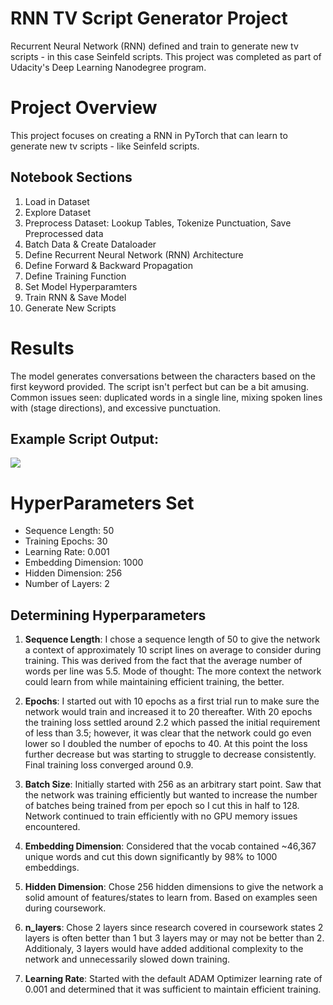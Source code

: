 # RNN TV Script Generator Project

Recurrent Neural Network (RNN) defined and train to generate new tv scripts - in this case Seinfeld scripts. This project was completed as part of Udacity's Deep Learning Nanodegree program.

# Project Overview
This project focuses on creating a RNN in PyTorch that can learn to generate new tv scripts - like Seinfeld scripts.

## Notebook Sections
1. Load in Dataset
2. Explore Dataset
3. Preprocess Dataset: Lookup Tables, Tokenize Punctuation, Save Preprocessed data
4. Batch Data & Create Dataloader
5. Define Recurrent Neural Network (RNN) Architecture
6. Define Forward & Backward Propagation
7. Define Training Function
8. Set Model Hyperparamters
9. Train RNN & Save Model
10. Generate New Scripts 

# Results
The model generates conversations between the characters based on the first keyword provided. The script isn't perfect but can be a bit amusing. Common issues seen: duplicated words in a single line, mixing spoken lines with (stage directions), and excessive punctuation. 

## Example Script Output:
<img src="./example_output_4.PNG">

# HyperParameters Set
- Sequence Length: 50
- Training Epochs: 30
- Learning Rate: 0.001
- Embedding Dimension: 1000
- Hidden Dimension: 256
- Number of Layers: 2

## Determining Hyperparameters
1) **Sequence Length**: I chose a sequence length of 50 to give the network a context of approximately 10 script lines on average to consider during training. This was derived from the fact that the average number of words per line was 5.5. Mode of thought: The more context the network could learn from while maintaining efficient training, the better.

2) **Epochs**: I started out with 10 epochs as a first trial run to make sure the network would train and increased it to 20 thereafter. With 20 epochs the training loss settled around 2.2 which passed the initial requirement of less than 3.5; however, it was clear that the network could go even lower so I doubled the number of epochs to 40. At this point the loss further decrease but was starting to struggle to decrease consistently. Final training loss converged around 0.9.

3) **Batch Size**: Initially started with 256 as an arbitrary start point. Saw that the network was training efficiently but wanted to increase the number of batches being trained from per epoch so I cut this in half to 128. Network continued to train efficiently with no GPU memory issues encountered.

4) **Embedding Dimension**: Considered that the vocab contained ~46,367 unique words and cut this down significantly by 98% to 1000 embeddings.

5) **Hidden Dimension**: Chose 256 hidden dimensions to give the network a solid amount of features/states to learn from. Based on examples seen during coursework.

6) **n_layers**: Chose 2 layers since research covered in coursework states 2 layers is often better than 1 but 3 layers may or may not be better than 2. Additionaly, 3 layers would have added additional complexity to the network and unnecessarily slowed down training.

7) **Learning Rate**: Started with the default ADAM Optimizer learning rate of 0.001 and determined that it was sufficient to maintain efficient training.
